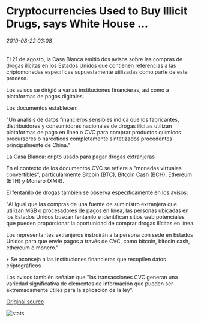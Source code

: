 # Cryptocurrencies Used to Buy Illicit Drugs, says White House ...

###### 2019-08-22 03:08

El 21 de agosto, la Casa Blanca emitió dos avisos sobre las compras de drogas ilícitas en los Estados Unidos que contienen referencias a las criptomonedas específicas supuestamente utilizadas como parte de este proceso.

Los avisos se dirigió a varias instituciones financieras, así como a plataformas de pagos digitales.

Los documentos establecen:

"Un análisis de datos financieros sensibles indica que los fabricantes, distribuidores y consumidores nacionales de drogas ilícitas utilizan plataformas de pago en línea o CVC para comprar productos químicos precursores o narcóticos completamente sintetizados procedentes principalmente de China."

La Casa Blanca: cripto usado para pagar drogas extranjeras

En el contexto de los documentos CVC se refiere a "monedas virtuales convertibles", particularmente Bitcoin (BTC), Bitcoin Cash (BCH), Ethereum (ETH) y Monero (XMR).

El fentanilo de drogas también se observa específicamente en los avisos:

"Al igual que las compras de una fuente de suministro extranjera que utilizan MSB o procesadores de pagos en línea, las personas ubicadas en los Estados Unidos buscan fentanilo e identifican sitios web potenciales que pueden proporcionar la oportunidad de comprar drogas ilícitas en línea.

Los representantes extranjeros instruirán a la persona con sede en Estados Unidos para que envíe pagos a través de CVC, como bitcoin, bitcoin cash, ethereum o monero."

• Se aconseja a las instituciones financieras que recopilen datos criptográficos

Los avisos también señalan que "las transacciones CVC generan una variedad significativa de elementos de información que pueden ser extremadamente útiles para la aplicación de la ley".

[Original source](https://cointelegraph.com/news/cryptocurrencies-used-to-buy-illicit-drugs-says-white-house)

![stats](https://c.statcounter.com/11760860/0/a89fa40b/1/ "stats")